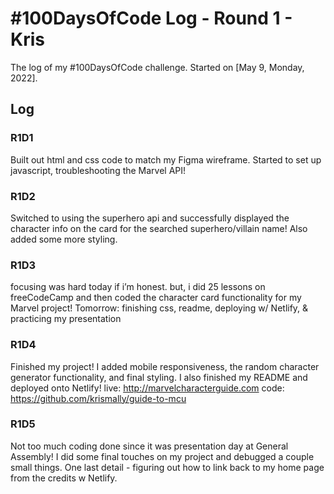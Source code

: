 # #100DaysOfCode Log - Round 1 - Kris

The log of my #100DaysOfCode challenge. Started on [May 9, Monday, 2022].

## Log

### R1D1 
Built out html and css code to match my Figma wireframe. Started to set up javascript, troubleshooting the Marvel API!

### R1D2
Switched to using the superhero api and successfully displayed the character info on the card for the searched superhero/villain name! Also added some more styling.

### R1D3
focusing was hard today if i’m honest. but, i did 25 lessons on freeCodeCamp and then coded the character card functionality for my Marvel project! Tomorrow: finishing css, readme, deploying w/ Netlify, & practicing my presentation

### R1D4
Finished my project! I added mobile responsiveness, the random character generator functionality, and final styling. I also finished my README and deployed onto Netlify!
live: http://marvelcharacterguide.com
code: https://github.com/krismally/guide-to-mcu

### R1D5
Not too much coding done since it was presentation day at General Assembly! I did some final touches on my project and debugged a couple small things. One last detail - figuring out how to link back to my home page from the credits w Netlify.
